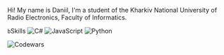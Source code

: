 Hi! My name is Daniil, I'm a student of the Kharkiv National University of Radio Electronics, Faculty of Informatics.

`b`Skills
![C#](https://img.shields.io/badge/c%23-%23239120.svg?style=for-the-badge&logo=c-sharp&logoColor=white)
![JavaScript](https://img.shields.io/badge/javascript-%23323330.svg?style=for-the-badge&logo=javascript&logoColor=%23F7DF1E)
![Python](https://img.shields.io/badge/python-3670A0?style=for-the-badge&logo=python&logoColor=ffdd54)

![Codewars](https://www.codewars.com/users/hardtry_samurai/badges/large)
